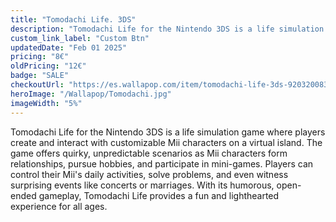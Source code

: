 ```yaml
---
title: "Tomodachi Life. 3DS"
description: "Tomodachi Life for the Nintendo 3DS is a life simulation game where players create and interact with customizable Mii characters on a virtual island."
custom_link_label: "Custom Btn"
updatedDate: "Feb 01 2025"
pricing: "8€"
oldPricing: "12€"
badge: "SALE"
checkoutUrl: "https://es.wallapop.com/item/tomodachi-life-3ds-920320083"
heroImage: "/Wallapop/Tomodachi.jpg"
imageWidth: "5%"
---
```




Tomodachi Life for the Nintendo 3DS is a life simulation game where players create and interact with customizable Mii characters on a virtual island. The game offers quirky, unpredictable scenarios as Mii characters form relationships, pursue hobbies, and participate in mini-games. Players can control their Mii's daily activities, solve problems, and even witness surprising events like concerts or marriages. With its humorous, open-ended gameplay, Tomodachi Life provides a fun and lighthearted experience for all ages.